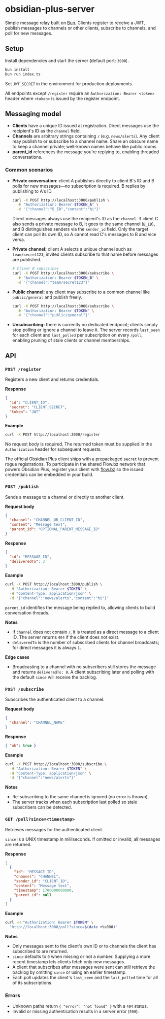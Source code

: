 # obsidian-plus-server

Simple message relay built on [Bun](https://bun.sh). Clients register to
receive a JWT, publish messages to channels or other clients, subscribe to
channels, and poll for new messages.

## Setup

Install dependencies and start the server (default port: `3000`).

```bash
bun install
bun run index.ts
```

Set `JWT_SECRET` in the environment for production deployments.

All endpoints except `/register` require an `Authorization: Bearer <token>`
header where `<token>` is issued by the register endpoint.

## Messaging model

- **Clients** have a unique ID issued at registration. Direct messages use the
  recipient's ID as the `channel` field.
- **Channels** are arbitrary strings containing `/` (e.g. `news/alerts`). Any
  client may publish to or subscribe to a channel name. Share an obscure name
  to keep a channel private; well-known names behave like public rooms.
- **parent_id** references the message you're replying to, enabling threaded
  conversations.

### Common scenarios

- **Private conversation:** client A publishes directly to client B's ID and B
  polls for new messages—no subscription is required. B replies by publishing
  to A's ID.

  ```bash
  curl -X POST http://localhost:3000/publish \
    -H "Authorization: Bearer $TOKEN_A" \
    -d '{"channel":"B_ID","content":"hi"}'
  ```

  Direct messages always use the recipient's ID as the `channel`. If client C
  also sends a private message to B, it goes to the same channel (`B_ID`), and
  B distinguishes senders via the `sender_id` field. Only the target client can
  poll its own ID, so A cannot read C's messages to B and vice versa.

- **Private channel:** client A selects a unique channel such as
  `team/secret123`; invited clients subscribe to that name before messages are
  published.

  ```bash
  # Client B subscribes
  curl -X POST http://localhost:3000/subscribe \
    -H "Authorization: Bearer $TOKEN_B" \
    -d '{"channel":"team/secret123"}'
  ```

- **Public channel:** any client may subscribe to a common channel like
  `public/general` and publish freely.

  ```bash
  curl -X POST http://localhost:3000/subscribe \
    -H "Authorization: Bearer $TOKEN" \
    -d '{"channel":"public/general"}'
  ```

- **Unsubscribing:** there is currently no dedicated endpoint; clients simply
  stop polling or ignore a channel to leave it. The server records `last_seen`
  for each client and `last_polled` per subscription on every `/poll`, enabling
  pruning of stale clients or channel memberships.

## API

### `POST /register`
Registers a new client and returns credentials.

**Response**

```json
{
  "id": "CLIENT_ID",
  "secret": "CLIENT_SECRET",
  "token": "JWT"
}
```

**Example**

```bash
curl -X POST http://localhost:3000/register
```

No request body is required. The returned token must be supplied in the
`Authorization` header for subsequent requests.

The official Obsidian Plus client ships with a prepackaged `secret` to prevent
rogue registrations. To participate in the shared Flow.bz network that powers
Obsidian Plus, register your client with [flow.bz](https://flow.bz) so the
issued credentials can be embedded in your build.

### `POST /publish`
Sends a message to a channel or directly to another client.

**Request body**

```json
{
  "channel": "CHANNEL_OR_CLIENT_ID",
  "content": "Message text",
  "parent_id": "OPTIONAL_PARENT_MESSAGE_ID"
}
```

**Response**

```json
{
  "id": "MESSAGE_ID",
  "deliveredTo": 3
}
```

**Example**

```bash
curl -X POST http://localhost:3000/publish \
  -H "Authorization: Bearer $TOKEN" \
  -H "Content-Type: application/json" \
  -d '{"channel":"news/alerts","content":"hi"}'
```

`parent_id` identifies the message being replied to, allowing clients to build
conversation threads.

**Notes**

- If `channel` does not contain `/`, it is treated as a direct message to a
  client ID. The server returns `404` if the client does not exist.
- `deliveredTo` is the number of subscribed clients for channel broadcasts; for
  direct messages it is always `1`.

**Edge cases**

- Broadcasting to a channel with no subscribers still stores the message and
  returns `deliveredTo: 0`. A client subscribing later and polling with the
  default `since` will receive the backlog.

### `POST /subscribe`
Subscribes the authenticated client to a channel.

**Request body**

```json
{
  "channel": "CHANNEL_NAME"
}
```

**Response**

```json
{ "ok": true }
```

**Example**

```bash
curl -X POST http://localhost:3000/subscribe \
  -H "Authorization: Bearer $TOKEN" \
  -H "Content-Type: application/json" \
  -d '{"channel":"news/alerts"}'
```

**Notes**

- Re-subscribing to the same channel is ignored (no error is thrown).
- The server tracks when each subscription last polled so stale subscribers can
  be detected.

### `GET /poll?since=<timestamp>`
Retrieves messages for the authenticated client.

`since` is a UNIX timestamp in milliseconds. If omitted or invalid, all messages
are returned.

**Response**

```json
[
  {
    "id": "MESSAGE_ID",
    "channel": "CHANNEL",
    "sender_id": "CLIENT_ID",
    "content": "Message text",
    "timestamp": 1700000000000,
    "parent_id": null
  }
]
```

**Example**

```bash
curl -H "Authorization: Bearer $TOKEN" \
  "http://localhost:3000/poll?since=$(date +%s000)"
```

**Notes**

- Only messages sent to the client's own ID or to channels the client has
  subscribed to are returned.
- `since` defaults to `0` when missing or not a number. Supplying a more recent
  timestamp lets clients fetch only new messages.
- A client that subscribes after messages were sent can still retrieve the
  backlog by omitting `since` or using an earlier timestamp.
- Each poll updates the client's `last_seen` and the `last_polled` time for all
  of its subscriptions.

### Errors

- Unknown paths return `{ "error": "not found" }` with a `404` status.
- Invalid or missing authentication results in a server error (`500`).
